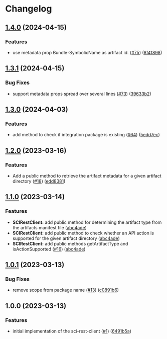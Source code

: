 # Changelog

## [1.4.0](https://github.com/SchwarzIT/sci-rest-client/compare/v1.3.1...v1.4.0) (2024-04-15)


### Features

* use metadata prop Bundle-SymbolicName as artifact id. ([#75](https://github.com/SchwarzIT/sci-rest-client/issues/75)) ([8f41898](https://github.com/SchwarzIT/sci-rest-client/commit/8f418984f8a8af0abeb3917554d29f13b50cb8f5))

## [1.3.1](https://github.com/SchwarzIT/sci-rest-client/compare/v1.3.0...v1.3.1) (2024-04-15)


### Bug Fixes

* support metadata props spread over several lines ([#73](https://github.com/SchwarzIT/sci-rest-client/issues/73)) ([39633b2](https://github.com/SchwarzIT/sci-rest-client/commit/39633b201b2c13ac933c43f3f64132b576ae1ef0))

## [1.3.0](https://github.com/SchwarzIT/sci-rest-client/compare/v1.2.0...v1.3.0) (2024-04-03)


### Features

* add method to check if integration package is existing ([#64](https://github.com/SchwarzIT/sci-rest-client/issues/64)) ([5edd7ec](https://github.com/SchwarzIT/sci-rest-client/commit/5edd7ec415429dc6af19d1d99d47180e73b0e98e))

## [1.2.0](https://github.com/SchwarzIT/sci-rest-client/compare/v1.1.0...v1.2.0) (2023-03-16)


### Features

* Add a public method to retrieve the artifact metadata for a given artifact directory ([#18](https://github.com/SchwarzIT/sci-rest-client/issues/18)) ([edd8381](https://github.com/SchwarzIT/sci-rest-client/commit/edd8381e0d184c185dc87cf42060988ff6663d29))

## [1.1.0](https://github.com/SchwarzIT/sci-rest-client/compare/v1.0.1...v1.1.0) (2023-03-14)


### Features

* **SCIRestClient:** add public method for determining the artifact type from the artifacts manifest file ([abc4ade](https://github.com/SchwarzIT/sci-rest-client/commit/abc4adebf48e68b11a0e9c74fd2271e3924f80cf))
* **SCIRestClient:** add public method to check whether an API action is supported for the given artifact directory ([abc4ade](https://github.com/SchwarzIT/sci-rest-client/commit/abc4adebf48e68b11a0e9c74fd2271e3924f80cf))
* **SCIRestClient:** add public methods getArtifactType and isActionSupported ([#16](https://github.com/SchwarzIT/sci-rest-client/issues/16)) ([abc4ade](https://github.com/SchwarzIT/sci-rest-client/commit/abc4adebf48e68b11a0e9c74fd2271e3924f80cf))

## [1.0.1](https://github.com/SchwarzIT/sci-rest-client/compare/v1.0.0...v1.0.1) (2023-03-13)


### Bug Fixes

* remove scope from package name ([#13](https://github.com/SchwarzIT/sci-rest-client/issues/13)) ([c0891b6](https://github.com/SchwarzIT/sci-rest-client/commit/c0891b68208eea9957f35b956099aa013dec22cc))

## 1.0.0 (2023-03-13)


### Features

* initial implementation of the sci-rest-client ([#1](https://github.com/SchwarzIT/sci-rest-client/issues/1)) ([6491b5a](https://github.com/SchwarzIT/sci-rest-client/commit/6491b5af47e760af8a90a779d2daee62a3cea2d1))
